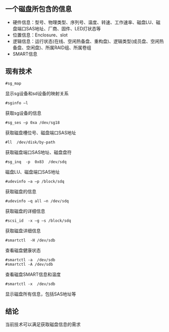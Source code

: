  
 
## 一个磁盘所包含的信息

* 硬件信息：型号、物理类型、序列号、温度、转速、工作速率、磁盘LU、磁盘端口SAS地址、厂商、固件、LED灯状态等
* 位置信息：Enclosure、slot
* 逻辑信息：运行状态(在线、空闲热备盘、重构盘)、逻辑类型(成员盘、空闲热备盘、空闲盘)、所属RAID组、所属卷组
* SMART信息

 
 
## 现有技术

    #sg_map
显示sg设备和sd设备的映射关系


    #sginfo –l
获取sg设备的信息


    #sg_ses –p 0xa /dev/sg18
获取磁盘槽位号、磁盘端口SAS地址


    #ll  /dev/disk/by-path
获取磁盘端口SAS地址、磁盘盘符

    #sg_inq  -p  0x83  /dev/sdq
磁盘LU、磁盘端口SAS地址
    
    #udevinfo –a –p /block/sdq
获取磁盘的信息

    #udevinfo –q all –n /dev/sdq
获取磁盘的详细信息

    #scsi_id  -x –g –s /block/sdq 
获取磁盘详细信息
 
    #smartctl  -H /dev/sdb
查看磁盘健康状态
 
    #smartctl -a  /dev/sdb
    #smartctl -A /dev/sdb
查看磁盘SMART信息和温度
 
    #smartctl -x  /dev/sdb
显示磁盘所有信息，包括SAS地址等
 
## 结论
    
当前技术可以满足获取磁盘信息的需求

